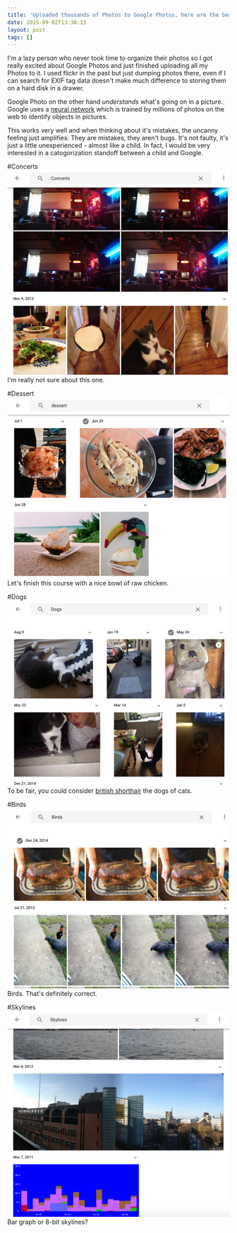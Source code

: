 ```yaml
---
title: 'Uploaded thousands of Photos to Google Photos, here are the best classification mistakes'
date: 2015-09-02T13:38:13
layout: post
tags: []
---
```

I'm a lazy person who never took time to organize their photos so I got really excited about Google Photos and just finished uploading all my Photos to it. I used flickr in the past but just dumping photos there, even if I can search for EXIF tag data doesn't make much difference to storing them on a hard disk in a drawer.

Google Photo on the other hand *understands* what's going on in a picture.
Google uses a [neural network](https://medium.com/backchannel/how-google-s-new-photos-app-can-tell-cats-from-dogs-ffd651dfcd80) which is trained by millions of photos on the web to identify objects in pictures.

This works very well and when thinking about it's mistakes, the uncanny feeling just amplifies: They are mistakes, they aren't bugs. It's not faulty, it's just a little unexperienced - almost like a child.
In fact, I would be very interested in a catogorization standoff between a child and Google.

#Concerts
![](Screen-Shot-2015-09-02-at-14-42-18.png)
I'm really not sure about this one.

#Dessert
![](Screen-Shot-2015-09-02-at-14-44-38.png)
Let's finish this course with a nice bowl of raw chicken.

#Dogs
![](Screen-Shot-2015-09-02-at-14-40-14.png)
To be fair, you could consider [british shorthair](https://en.wikipedia.org/wiki/British_Shorthair) the dogs of cats.

#Birds
![](Screen-Shot-2015-09-02-at-14-39-47.png)
Birds. That's definitely correct.

#Skylines
![](Screen-Shot-2015-09-02-at-14-49-11.png)
Bar graph or 8-bit skylines?
